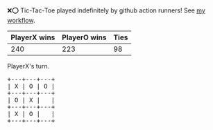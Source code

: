 :x::o: Tic-Tac-Toe played indefinitely by github action runners! See [my workflow](.github/workflows/play.yaml).

|PlayerX wins|PlayerO wins|Ties|
|-|-|-|
|240|223|98|

PlayerX's turn.

<pre>
+---+---+---+
| X | O | O |
+---+---+---+
| O | X |   |
+---+---+---+
| X | O |   |
+---+---+---+
</pre>
